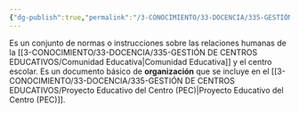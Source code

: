 ```yaml
---
{"dg-publish":true,"permalink":"/3-CONOCIMIENTO/33-DOCENCIA/335-GESTIÓN DE CENTROS EDUCATIVOS/Reglamento de Régimen Interno(RRI)/"}
---
```


Es un conjunto de normas o instrucciones sobre las relaciones humanas de la [[3-CONOCIMIENTO/33-DOCENCIA/335-GESTIÓN DE CENTROS EDUCATIVOS/Comunidad Educativa\|Comunidad Educativa]] y el centro escolar. Es un documento básico de **organización** que se incluye en el [[3-CONOCIMIENTO/33-DOCENCIA/335-GESTIÓN DE CENTROS EDUCATIVOS/Proyecto Educativo del Centro (PEC)\|Proyecto Educativo del Centro (PEC)]].